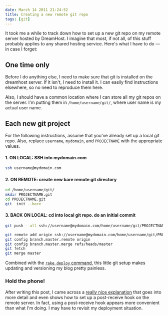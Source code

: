 ```yaml
---
date: March 14 2011 21:24:52
title: Creating a new remote git repo
tags: [git]
---
```


It took me a while to track down how to set up a new git repo on my remote server hosted by DreamHost. I imagine that most, if not all, of this stuff probably applies to any shared hosting service. Here's what I have to do — in case I forget:

## One time only

Before I do anything else, I need to make sure that git is installed on the dreamhost server. If it isn't, I need to install it. I can easily find instructions elsewhere, so no need to reproduce them here.

Also, I should have a common location where I can store all my git repos on the server. I'm putting them in `/home/username/git/`, where user name is my actual user name.

## Each new git project

For the following instructions, assume that you've already set up a local git repo. Also, replace `username`, `mydomain`, and `PROJECTNAME` with the appropriate values.

<h4>1. ON LOCAL: SSH into mydomain.com</h4>

```bash
ssh username@mydomain.com
```

<h4>2. ON REMOTE: create new bare remote git directory</h4>

```bash
cd /home/username/git/
mkdir PROJECTNAME.git
cd PROJECTNAME.git
git  init --bare
```

<h4>3. BACK ON LOCAL: cd into local git repo. do an initial commit</h4>

```bash
git push --all ssh://username@mydomain.com/home/username/git/PROJECTNAME.git

git remote add origin ssh://username@mydomain.com/home/username/git/PROJECTNAME.git
git config branch.master.remote origin
git config branch.master.merge refs/heads/master
git fetch
git merge master
```

Combined with the [`rake deploy` command][1], this little git setup makes updating and versioning my blog pretty painless.

### Hold the phone!

After writing this post, I came across a [really nice explanation][2] that goes into more detail and even shows how to set up a post-receive hook on the remote server. In fact, using a post-receive hook appears more convenient than what I'm doing. I may have to revisit my deployment situation.

[1]: /Rakefile/
[2]: http://toroid.org/ams/git-website-howto
